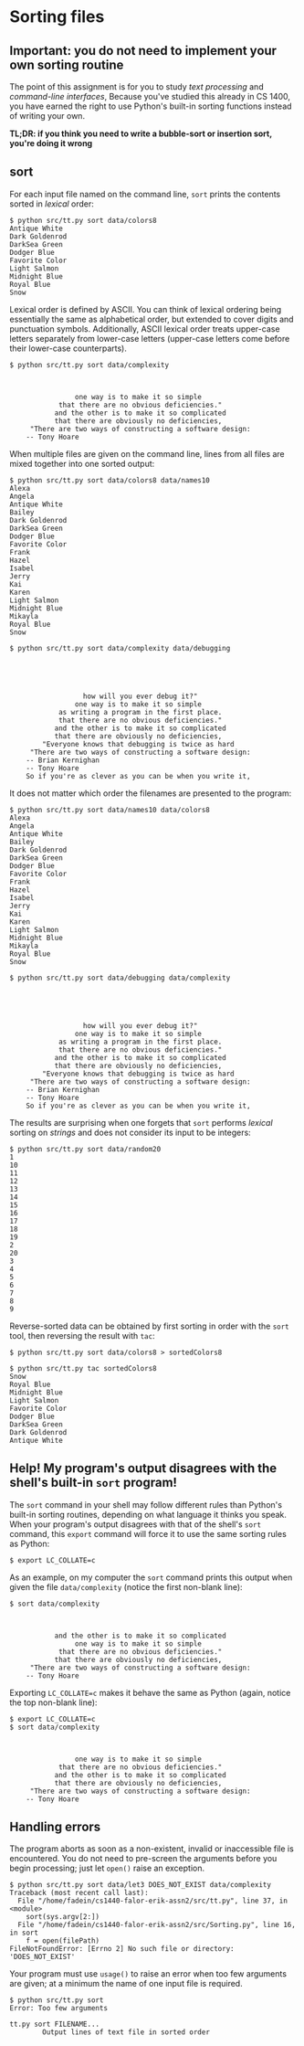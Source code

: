 # Sorting files

## Important: you do not need to implement your own sorting routine

The point of this assignment is for you to study *text processing* and *command-line interfaces*, Because you've studied this already in CS 1400, you have earned the right to use Python's built-in sorting functions instead of writing your own.

**TL;DR: if you think you need to write a bubble-sort or insertion sort, you're doing it wrong**


## sort

For each input file named on the command line, `sort` prints the contents sorted in *lexical* order:

    $ python src/tt.py sort data/colors8
    Antique White
    Dark Goldenrod
    DarkSea Green
    Dodger Blue
    Favorite Color
    Light Salmon
    Midnight Blue
    Royal Blue
    Snow


Lexical order is defined by ASCII.  You can think of lexical ordering being essentially the same as alphabetical order, but extended to cover digits and punctuation symbols.  Additionally, ASCII lexical order treats upper-case letters separately from lower-case letters (upper-case letters come before their lower-case counterparts).

    $ python src/tt.py sort data/complexity



                    one way is to make it so simple
                that there are no obvious deficiencies."
               and the other is to make it so complicated
               that there are obviously no deficiencies,
         "There are two ways of constructing a software design:
        -- Tony Hoare


When multiple files are given on the command line, lines from all files are mixed together into one sorted output:

    $ python src/tt.py sort data/colors8 data/names10
    Alexa
    Angela
    Antique White
    Bailey
    Dark Goldenrod
    DarkSea Green
    Dodger Blue
    Favorite Color
    Frank
    Hazel
    Isabel
    Jerry
    Kai
    Karen
    Light Salmon
    Midnight Blue
    Mikayla
    Royal Blue
    Snow

    $ python src/tt.py sort data/complexity data/debugging





                      how will you ever debug it?"
                    one way is to make it so simple
                as writing a program in the first place.
                that there are no obvious deficiencies."
               and the other is to make it so complicated
               that there are obviously no deficiencies,
            "Everyone knows that debugging is twice as hard
         "There are two ways of constructing a software design:
        -- Brian Kernighan
        -- Tony Hoare
        So if you're as clever as you can be when you write it,


It does not matter which order the filenames are presented to the program:

    $ python src/tt.py sort data/names10 data/colors8
    Alexa
    Angela
    Antique White
    Bailey
    Dark Goldenrod
    DarkSea Green
    Dodger Blue
    Favorite Color
    Frank
    Hazel
    Isabel
    Jerry
    Kai
    Karen
    Light Salmon
    Midnight Blue
    Mikayla
    Royal Blue
    Snow

    $ python src/tt.py sort data/debugging data/complexity





                      how will you ever debug it?"
                    one way is to make it so simple
                as writing a program in the first place.
                that there are no obvious deficiencies."
               and the other is to make it so complicated
               that there are obviously no deficiencies,
            "Everyone knows that debugging is twice as hard
         "There are two ways of constructing a software design:
        -- Brian Kernighan
        -- Tony Hoare
        So if you're as clever as you can be when you write it,


The results are surprising when one forgets that `sort` performs *lexical*
sorting on *strings* and does not consider its input to be integers:

    $ python src/tt.py sort data/random20
    1
    10
    11
    12
    13
    14
    15
    16
    17
    18
    19
    2
    20
    3
    4
    5
    6
    7
    8
    9


Reverse-sorted data can be obtained by first sorting in order with the `sort`
tool, then reversing the result with `tac`:

    $ python src/tt.py sort data/colors8 > sortedColors8

    $ python src/tt.py tac sortedColors8
    Snow
    Royal Blue
    Midnight Blue
    Light Salmon
    Favorite Color
    Dodger Blue
    DarkSea Green
    Dark Goldenrod
    Antique White


## Help!  My program's output disagrees with the shell's built-in `sort` program!

The `sort` command in your shell may follow different rules than Python's built-in sorting routines, depending on what language it thinks you speak.  When your program's output disagrees with that of the shell's `sort` command, this `export` command will force it to use the same sorting rules as Python:

    $ export LC_COLLATE=c


As an example, on my computer the `sort` command prints this output when given the file `data/complexity` (notice the first non-blank line):

    $ sort data/complexity



               and the other is to make it so complicated
                    one way is to make it so simple
                that there are no obvious deficiencies."
               that there are obviously no deficiencies,
         "There are two ways of constructing a software design:
        -- Tony Hoare


Exporting `LC_COLLATE=c` makes it behave the same as Python (again, notice the
top non-blank line):

    $ export LC_COLLATE=c
    $ sort data/complexity



                    one way is to make it so simple
                that there are no obvious deficiencies."
               and the other is to make it so complicated
               that there are obviously no deficiencies,
         "There are two ways of constructing a software design:
        -- Tony Hoare


## Handling errors

The program aborts as soon as a non-existent, invalid or inaccessible file is encountered.  You do not need to pre-screen the arguments before you begin processing; just let `open()` raise an exception.

    $ python src/tt.py sort data/let3 DOES_NOT_EXIST data/complexity
    Traceback (most recent call last):
      File "/home/fadein/cs1440-falor-erik-assn2/src/tt.py", line 37, in <module>
        sort(sys.argv[2:])
      File "/home/fadein/cs1440-falor-erik-assn2/src/Sorting.py", line 16, in sort
        f = open(filePath)
    FileNotFoundError: [Errno 2] No such file or directory: 'DOES_NOT_EXIST'


Your program must use `usage()` to raise an error when too few arguments are given; at a minimum the name of one input file is required.

    $ python src/tt.py sort
    Error: Too few arguments

    tt.py sort FILENAME...
            Output lines of text file in sorted order
